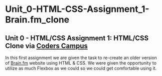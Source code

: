 # Unit_0-HTML-CSS-Assignment_1-Brain.fm_clone

## Unit 0 - HTML/CSS Assignment 1: HTML/CSS Clone via <a href="https://www.coderscampus.com/" target="_blank">Coders Campus</a>

In this first assignment we are given the task to re-create an older version of <a target="_blank" rel="Brain.fm" href="https://www.brain.fm//">Brain.fm</a> website using HTML & CSS. We were given the opportunity to utilize as much Flexbox as we could so we could get comfortable using it.
